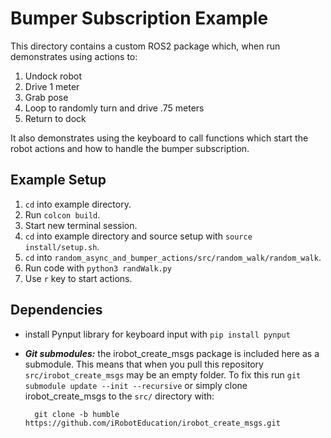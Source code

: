 # Bumper Subscription Example
This directory contains a custom ROS2 package which, when run demonstrates using actions to:

1. Undock robot
2. Drive 1 meter
3. Grab pose
4. Loop to randomly turn and drive .75 meters
5. Return to dock

It also demonstrates using the keyboard to call functions which start the robot actions and how to handle
the bumper subscription.

## Example Setup
1. `cd` into example directory.
2. Run `colcon build`.
3. Start new terminal session.
4. `cd` into example directory and source setup with `source install/setup.sh`.
5. `cd` into `random_async_and_bumper_actions/src/random_walk/random_walk`.
6. Run code with `python3 randWalk.py`
7. Use `r` key to start actions.

## Dependencies
* install Pynput library for keyboard input with `pip install pynput`
* _**Git submodules:**_ the irobot_create_msgs package is included here as a submodule. This means that when you pull this repository `src/irobot_create_msgs` may be an empty folder. To fix this run `git submodule update --init --recursive` or simply clone irobot_create_msgs to the `src/` directory with:

        git clone -b humble https://github.com/iRobotEducation/irobot_create_msgs.git

